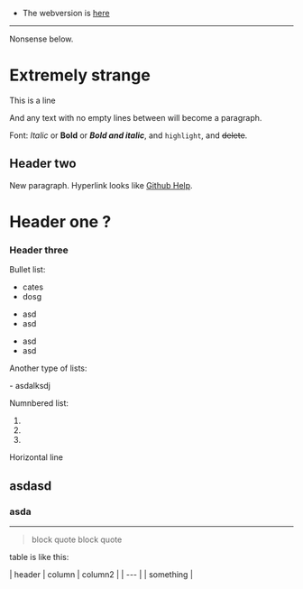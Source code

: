 - The webversion is [here](https://keinriesenradinparis.github.io/testing_local/)

--------------
Nonsense below.

# Extremely strange
This is a line

And any text with no empty lines between will become a paragraph.

Font: *Italic* or **Bold** or ***Bold and italic***, and `highlight`, and ~~delete~~.

## Header two

New paragraph.
Hyperlink looks like [Github Help](www.google.com).

# Header one ?

### Header three

Bullet list:

- cates
- dosg

* asd
* asd

+ asd 
+ asd 


Another type of lists:

\- asdalksdj

Numnbered list:

1.
2.
3.

Horizontal line

asdasd
-----------------------------------------------------------------

### asda
-----------------------------


> block quote
> block quote


table is like this:

| header | column | column2 |
| ---    |        |   something |

